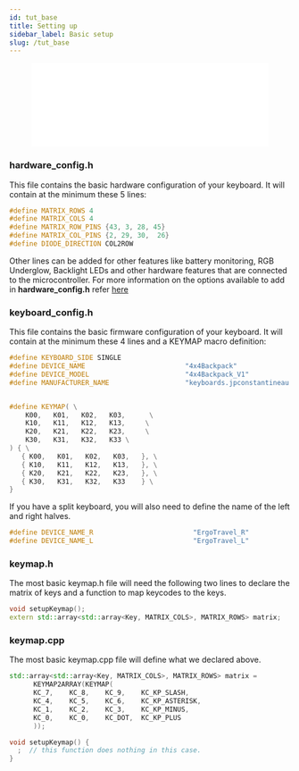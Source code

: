 ```yaml
---
id: tut_base
title: Setting up
sidebar_label: Basic setup
slug: /tut_base
---
```



<figure class="video-container">
 <iframe src="//www.youtube.com/embed/TD9BAB1R4jg" frameborder="0" allowfullscreen width="100%"></iframe>
 </figure>


 ### hardware_config.h

This file contains the basic hardware configuration of your keyboard. 
It will contain at the minimum these 5 lines:

``` c++
#define MATRIX_ROWS 4
#define MATRIX_COLS 4
#define MATRIX_ROW_PINS {43, 3, 28, 45}
#define MATRIX_COL_PINS {2, 29, 30,  26}
#define DIODE_DIRECTION COL2ROW
```
Other lines can be added for other features like battery monitoring, RGB Underglow, Backlight LEDs and other hardware features that are connected to the microcontroller. For more information on the options available to add in __hardware_config.h__ refer [here](/docs/configure_hardware)

 ### keyboard_config.h

This file contains the basic firmware configuration of your keyboard. It will contain at the minimum these 4 lines and a KEYMAP macro definition:

 ``` c++
#define KEYBOARD_SIDE SINGLE
#define DEVICE_NAME                         "4x4Backpack"                          
#define DEVICE_MODEL                        "4x4Backpack_V1"                      
#define MANUFACTURER_NAME                   "keyboards.jpconstantineau.com"      


#define KEYMAP( \
	 K00,   K01,   K02,   K03,      \
	 K10,   K11,   K12,   K13,     \
	 K20,   K21,   K22,   K23,     \
	 K30,   K31,   K32,   K33 \
) { \
	{ K00,   K01,   K02,   K03,   }, \
	{ K10,   K11,   K12,   K13,   }, \
	{ K20,   K21,   K22,   K23,   }, \
	{ K30,   K31,   K32,   K33    } \
}
```

If you have a split keyboard, you will also need to define the name of the left and right halves.
 ``` c++
#define DEVICE_NAME_R                         "ErgoTravel_R"  
#define DEVICE_NAME_L                         "ErgoTravel_L"  
 ``` 

 ### keymap.h

The most basic keymap.h file will need the following two lines to declare the matrix of keys and a function to map keycodes to the keys.

  ``` c++
void setupKeymap();
extern std::array<std::array<Key, MATRIX_COLS>, MATRIX_ROWS> matrix; 
 ``` 

 ### keymap.cpp

 The most basic keymap.cpp file will define what we declared above.

  ``` c++
std::array<std::array<Key, MATRIX_COLS>, MATRIX_ROWS> matrix =
        KEYMAP2ARRAY(KEYMAP(
        KC_7,    KC_8,    KC_9,    KC_KP_SLASH,
        KC_4,    KC_5,    KC_6,    KC_KP_ASTERISK,
        KC_1,    KC_2,    KC_3,    KC_KP_MINUS,
        KC_0,    KC_0,    KC_DOT,  KC_KP_PLUS 
        ));

void setupKeymap() {
    ;  // this function does nothing in this case.
}
 ```

